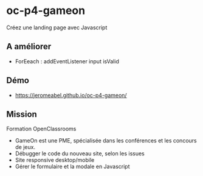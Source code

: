 # oc-p4-gameon
Créez une landing page avec Javascript

## A améliorer
- ForEeach : addEventListener input isValid

## Démo
- https://jeromeabel.github.io/oc-p4-gameon/

## Mission
Formation OpenClassrooms

- GameOn est une PME, spécialisée dans les conférences et les concours de jeux.
- Débugger le code du nouveau site, selon les issues
- Site responsive desktop/mobile
- Gérer le formulaire et la modale en Javascript